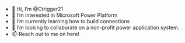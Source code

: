 - 👋 Hi, I’m @Ctrigger21
- 👀 I’m interested in Microsoft Power Platform
- 🌱 I’m currently learning how to build connections
- 💞️ I’m looking to collaborate on a non-profit power application system.
- 📫 Reach out to me on here!

<!---
Ctrigger21/Ctrigger21 is a ✨ special ✨ repository because its `README.md` (this file) appears on your GitHub profile.
You can click the Preview link to take a look at your changes.
--->
